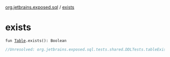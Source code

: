 [org.jetbrains.exposed.sql](index.md) / [exists](.)

# exists

`fun `[`Table`](-table/index.md)`.exists(): Boolean`

``` kotlin
//Unresolved: org.jetbrains.exposed.sql.tests.shared.DDLTests.tableExists02
```

